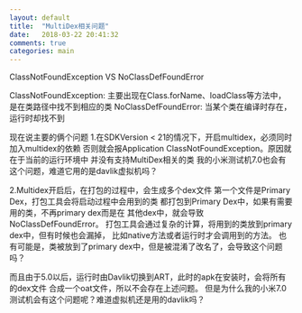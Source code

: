 ```yaml
---
layout: default
title:  "MultiDex相关问题"
date:   2018-03-22 20:41:32
comments: true
categories: main
---
```


ClassNotFoundException VS NoClassDefFoundError

ClassNotFoundException:
主要出现在Class.forName、loadClass等方法中，是在类路径中找不到相应的类
NoClassDefFoundError:
当某个类在编译时存在，运行时却找不到

现在说主要的俩个问题
1.在SDKVersion < 21的情况下，开启multidex，必须同时加入multidex的依赖
否则就会报Application ClassNotFoundException。原因就在于当前的运行环境中
并没有支持MultiDex相关的类
我的小米测试机7.0也会有这个问题，难道它用的是davlik虚拟机吗？

2.Multidex开启后，在打包的过程中，会生成多个dex文件
第一个文件是Primary Dex，打包工具会将启动过程中会用到的类
都打包到Primary Dex中，如果有需要用的类，不再primary dex而是在
其他dex中，就会导致NoClassDefFoundError。
打包工具会通过复杂的计算，将用到的类放到primary dex中，但有时候也会漏掉，
比如native方法或者运行时才会调用到的方法。
也有可能是，类被放到了primary dex中，但是被混淆了改名了，会导致这个问题吗？

而且由于5.0以后，运行时由Davlik切换到ART，此时的apk在安装时，会将所有的dex文件
合成一个oat文件，所以不会存在上述问题。
但是为什么我的小米7.0测试机会有这个问题呢？难道虚拟机还是用的davlik吗？
